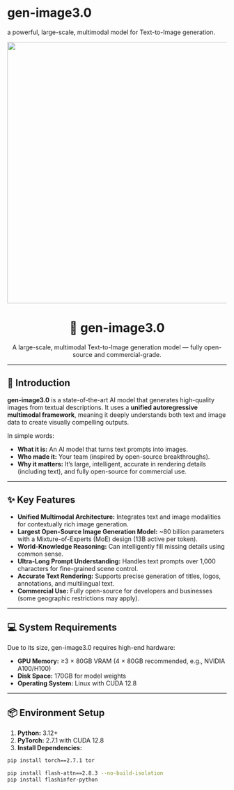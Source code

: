 # gen-image3.0
a powerful, large-scale, multimodal model for Text-to-Image generation.
<p align="center">
  <img src=" https://www.google.com/url?sa=i&url=https%3A%2F%2Fwww.washingtonpost.com%2Ftechnology%2Finteractive%2F2022%2Faiimagegenerator%2F&psig=AOvVaw2dK9kBzpcLWBYCIZnd_Vn5&ust=1759587060396000&source=images&cd=vfe&opi=89978449&ved=0CBUQjRxqFwoTCLCZieKaiJADFQAAAAAdAAAAABAm" width="600"/>
</p>



<h1 align="center">🎨 gen-image3.0</h1>
<p align="center">
  A large-scale, multimodal Text-to-Image generation model — fully open-source and commercial-grade.
</p>

---

## 📖 Introduction
**gen-image3.0** is a state-of-the-art AI model that generates high-quality images from textual descriptions. It uses a **unified autoregressive multimodal framework**, meaning it deeply understands both text and image data to create visually compelling outputs.  

In simple words:
- **What it is:** An AI model that turns text prompts into images.  
- **Who made it:** Your team (inspired by open-source breakthroughs).  
- **Why it matters:** It’s large, intelligent, accurate in rendering details (including text), and fully open-source for commercial use.

---

## ✨ Key Features
- **Unified Multimodal Architecture:** Integrates text and image modalities for contextually rich image generation.
- **Largest Open-Source Image Generation Model:** ~80 billion parameters with a Mixture-of-Experts (MoE) design (13B active per token).
- **World-Knowledge Reasoning:** Can intelligently fill missing details using common sense.
- **Ultra-Long Prompt Understanding:** Handles text prompts over 1,000 characters for fine-grained scene control.
- **Accurate Text Rendering:** Supports precise generation of titles, logos, annotations, and multilingual text.
- **Commercial Use:** Fully open-source for developers and businesses (some geographic restrictions may apply).

---

## 💻 System Requirements
Due to its size, gen-image3.0 requires high-end hardware:

- **GPU Memory:** ≥3 × 80GB VRAM (4 × 80GB recommended, e.g., NVIDIA A100/H100)  
- **Disk Space:** 170GB for model weights  
- **Operating System:** Linux with CUDA 12.8  

---

## 📦 Environment Setup
1. **Python:** 3.12+  
2. **PyTorch:** 2.7.1 with CUDA 12.8  
3. **Install Dependencies:**
```bash
pip install torch==2.7.1 tor

pip install flash-attn==2.8.3 --no-build-isolation
pip install flashinfer-python

